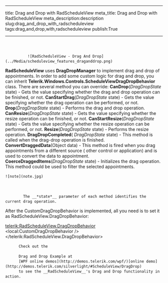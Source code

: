 ___
title: Drag and Drop with RadScheduleView
meta_title: Drag and Drop with RadScheduleView
meta_description:description
slug:drag_and_drop_with_radscheduleview
tags:drag,and,drop,with,radscheduleview
publish:True
___


# 


                 
              ![RadScheduleView - Drag And Drop](../Media/scheduleview_features_draganddrop.png)

__RadScheduleView__ uses __DragDropManager__ to implement drag and drop of appointments. In order to add some custom logic for drag and drop, you can inherit __Telerik.Windows.Controls.ScheduleViewDragDropBehavior__ class. There are several method you can override:
        __CanDrop__(*DragDropState* state) - Gets the value specifying whether the drag and drop operation can be finished, or not.
          __CanStartDrag__(*DragDropState* state) - Gets the value specifying whether the drag operation can be performed, or not.
          __Drop__(*DragDropState* state) - Performs the drag and drop operation.
          __CanResize__(*DragDropState* state) - Gets the value specifying whether the resize operation can be finished, or not.
          __CanStartResize__(*DragDropState* state) - Gets the value specifying whether the resize operation can be performed, or not.
          __Resize__(*DragDropState* state) - Performs the resize operation.
          __DragDropCompleted__( *DragDropState* state) -  This method is called when the drag-drop operation is finished.
          __ConvertDraggedData__(Object data) - This method is fired when you drag appointments from a different source ( other control or application) and is used to convert the data to appointment.
          __CoerceDraggedItems__(*DragDropState* state) - Initializes the drag operation. This method could be used to filter the selected appointments.
          


    ![note](note.jpg)
    	


            The __*state*__ parameter of each method identifies the current drag operation.
          

After the CustomDragDropBehavior is implemented, all you need is to set it as RadScheduleView.DragDropBehavior:


<telerik:RadScheduleView.DragDropBehavior>
  <local:CustomDragDropBehavior />
</telerik:RadScheduleView.DragDropBehavior>


          Check out the 
          
          Drag and Drop Example at 
          [WPF online demos](http://demos.telerik.com/wpf/)[online demo](http://demos.telerik.com/silverlight/#ScheduleView/DragDrop)
          to see the __RadScheduleView__'s Drag and Drop functionality in action.
        
